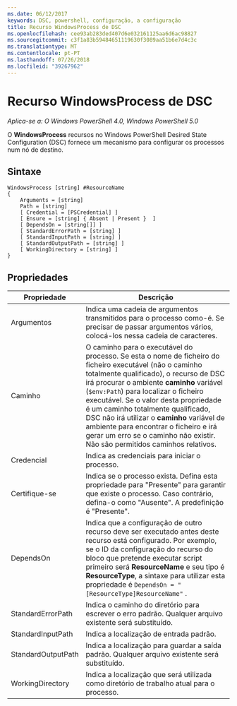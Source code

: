 ```yaml
---
ms.date: 06/12/2017
keywords: DSC, powershell, configuração, a configuração
title: Recurso WindowsProcess de DSC
ms.openlocfilehash: cee93ab283ded407d6e032161125aa6d6ac98827
ms.sourcegitcommit: c3f1a83b59484651119630f3089aa51b6e7d4c3c
ms.translationtype: MT
ms.contentlocale: pt-PT
ms.lasthandoff: 07/26/2018
ms.locfileid: "39267962"
---
```

# <a name="dsc-windowsprocess-resource"></a>Recurso WindowsProcess de DSC

_Aplica-se a: O Windows PowerShell 4.0, Windows PowerShell 5.0_

O **WindowsProcess** recursos no Windows PowerShell Desired State Configuration (DSC) fornece um mecanismo para configurar os processos num nó de destino.

## <a name="syntax"></a>Sintaxe

```
WindowsProcess [string] #ResourceName
{
    Arguments = [string]
    Path = [string]
    [ Credential = [PSCredential] ]
    [ Ensure = [string] { Absent | Present }  ]
    [ DependsOn = [string[]] ]
    [ StandardErrorPath = [string] ]
    [ StandardInputPath = [string] ]
    [ StandardOutputPath = [string] ]
    [ WorkingDirectory = [string] ]
}
```

## <a name="properties"></a>Propriedades

| Propriedade | Descrição |
| --- | --- |
| Argumentos| Indica uma cadeia de argumentos transmitidos para o processo como-é. Se precisar de passar argumentos vários, colocá-los nessa cadeia de caracteres.|
| Caminho| O caminho para o executável do processo. Se esta o nome de ficheiro do ficheiro executável (não o caminho totalmente qualificado), o recurso de DSC irá procurar o ambiente **caminho** variável (`$env:Path`) para localizar o ficheiro executável. Se o valor desta propriedade é um caminho totalmente qualificado, DSC não irá utilizar o **caminho** variável de ambiente para encontrar o ficheiro e irá gerar um erro se o caminho não existir. Não são permitidos caminhos relativos.|
| Credencial| Indica as credenciais para iniciar o processo.|
| Certifique-se| Indica se o processo exista. Defina esta propriedade para "Presente" para garantir que existe o processo. Caso contrário, defina-o como "Ausente". A predefinição é "Presente".|
| DependsOn | Indica que a configuração de outro recurso deve ser executado antes deste recurso está configurado. Por exemplo, se o ID da configuração do recurso do bloco que pretende executar script primeiro será **ResourceName** e seu tipo é **ResourceType**, a sintaxe para utilizar esta propriedade é `DependsOn = "[ResourceType]ResourceName"` .|
| StandardErrorPath| Indica o caminho do diretório para escrever o erro padrão. Qualquer arquivo existente será substituído.|
| StandardInputPath| Indica a localização de entrada padrão.|
| StandardOutputPath| Indica a localização para guardar a saída padrão. Qualquer arquivo existente será substituído.|
| WorkingDirectory| Indica a localização que será utilizada como diretório de trabalho atual para o processo.|